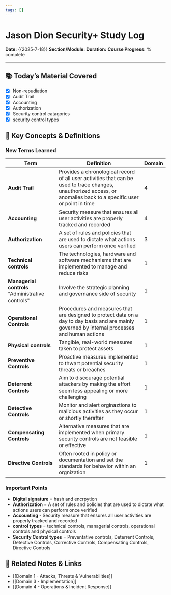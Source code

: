 ```yaml
---
tags: []
---
```

# Jason Dion Security+ Study Log

**Date:** {{2025-7-18}}
**Section/Module:**
**Duration:**
**Course Progress:** % complete

-----

## 📚 Today’s Material Covered

- [x] Non-repudiation
- [x] Audit Trail
- [x] Accounting
- [x] Authorization
- [x] Security control catagories
- [x] security control types

## 🔑 Key Concepts & Definitions

### New Terms Learned

| Term                                              | Definition                                                                                                                                                           | Domain |
| ------------------------------------------------- | -------------------------------------------------------------------------------------------------------------------------------------------------------------------- | ------ |
| **Audit Trail**                                   | Provides a chronological record of all user activities that can be used to trace changes, unauthorized access, or anomalies back to a specific user or point in time | 4      |
| **Accounting**                                    | Security measure that ensures all user activities are properly tracked and recorded                                                                                  | 4      |
| **Authorization**                                 | A set of rules and policies that are used to dictate what actions users can perform once verified                                                                    | 3      |
| **Technical controls**                            | The technologies, hardware and software mechanisms that are implemented to manage and reduce risks                                                                   | 1      |
| **Managerial controls** "Administrative controls" | Involve the strategic planning and governance side of security                                                                                                       | 1      |
| **Operational Controls**                          | Procedures and measures that are designed to protect data on a  day to day basis and are mainly governed by internal processes and human actions                     | 1      |
| **Physical controls**                             | Tangible, real-world measures taken to protect assets                                                                                                                | 1      |
| **Preventive Controls**                           | Proactive measures implemented to thwart potential security threats or breaches                                                                                      | 1      |
| **Deterrent Controls**                            | Aim to discourage potential attackers by making the effort seem less appealing or more challenging                                                                   | 1      |
| **Detective Controls**                            | Monitor and alert orginaztions to malicious activities as they occur or shortly therafter                                                                            | 1      |
| **Compensating Controls**                         | Alternative measures that are implemented when primary security controls are not feasible or effective                                                               | 1      |
| **Directive Controls**                            | Often rooted in policy or documentation and set the standards for behavior within an orgnization                                                                     | 1      |

### Important Points

- **Digital signature** = hash and encrpytion
- **Authorization** = A set of rules and policies that are used to dictate what actions users can perform once verified
- **Accounting** - Security measure that ensures all user activities are properly tracked and recorded
- **control types** = technical controls, managerial controls, operational controls and physical controls
- **Security Control types** = Preventative controls, Deterrent Controls, Detective Controls, Corrective Controls, Compensating Controls, Directive Controls

## 🔗 Related Notes & Links

- [[Domain 1 - Attacks, Threats & Vulnerabilities]]
- [[Domain 3 - Implementation]]
- [[Domain 4 - Operations & Incident Response]]



